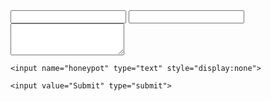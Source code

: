 <html>
  <head>
    <title>form</title>
  </head>
  <body>
<form id="contactform" action="https://formsubmit.io/send/priteechaugule@gmail.com" method="POST">
    <input name="name" type="text" id="name">
    <input name="email" type="email" id="email">
    <textarea name="comment" id="comment" rows="3"></textarea>

    <input name="honeypot" type="text" style="display:none">

    <input value="Submit" type="submit">
</form>
</body>
